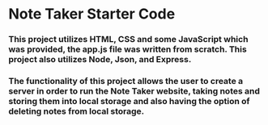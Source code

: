 # Note Taker Starter Code

### This project utilizes HTML, CSS and some JavaScript which was provided, the app.js file was written from scratch. This project also utilizes Node, Json, and Express.

### The functionality of this project allows the user to create a server in order to run the Note Taker website, taking notes and storing them into local storage and also having the option of deleting notes from local storage.
